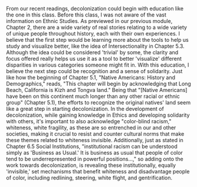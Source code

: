 From our recent readings, decolonization could begin with education like the one in this class. Before this class, I was not aware of the vast information on Ethnic Studies. As previewed in our previous module, Chapter 2, there are a wide variety of real stories relating to a wide variety of unique people throughout history, each with their own experiences. I believe that the first step would be learning more about the tools to help us study and visualize better, like the idea of Intersectionality in Chapter 5.3. Although the idea could be considered 'trivial' by some, the clarity and focus offered really helps us use it as a tool to better 'visualize' different disparities in various categories someone might fit in. With this education, I believe the next step could be recognition and a sense of solidarity. Just like how the beginning of Chapter 5.1, "Native Americans: History and Demographics," reads, "This chapter will begin by acknowledging that Long Beach, California is Kizh and Tongva land." Being that "[Native Americans] have been on this continent much longer than any other racial or ethnic group" (Chapter 5.1), the efforts to recognize the original natives' land seem like a great step in starting decolonization. In the development of decolonization, while gaining knowledge in Ethics and developing solidarity with others, it's important to also acknowledge "color-blind racism," whiteness, white fragility, as these are so entrenched in our and other societies, making it crucial to resist and counter cultural norms that make these themes related to whiteness invisible. Additionally, just as stated in Chapter 6.5 Social Institutions, "institutional racism can be understood simply as 'Business as Usual.' It is business as usual that people of color tend to be underrepresented in powerful positions...," so adding onto the work towards decolonization, is revealing these institutionally, equally 'invisible,' set mechanisms that benefit whiteness and disadvantage people of color, including redlining, steering, white flight, and gentrification.